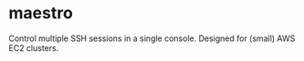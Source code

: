 # maestro
Control multiple SSH sessions in a single console. Designed for (small) AWS EC2 clusters. 
